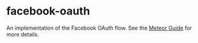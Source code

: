# facebook-oauth

An implementation of the Facebook OAuth flow. See the [Meteor Guide](https://guide.meteor.com/accounts.html) for more details.
